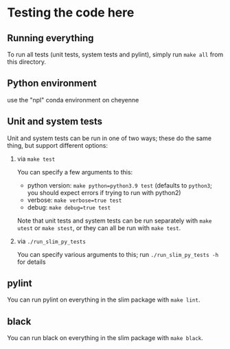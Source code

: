 # Testing the code here

## Running everything

To run all tests (unit tests, system tests and pylint), simply run `make
all` from this directory.

## Python environment

use the "npl" conda environment on cheyenne

## Unit and system tests

Unit and system tests can be run in one of two ways; these do the same
thing, but support different options:

1. via `make test`

   You can specify a few arguments to this:
   
   - python version: `make python=python3.9 test` (defaults to `python3`; you should expect errors if trying to run with python2)
   - verbose: `make verbose=true test`
   - debug: `make debug=true test`

   Note that unit tests and system tests can be run separately with
   `make utest` or `make stest`, or they can all be run with `make
   test`.

2. via `./run_slim_py_tests`

   You can specify various arguments to this; run `./run_slim_py_tests
   -h` for details

## pylint

You can run pylint on everything in the slim package with `make lint`.

## black

You can run black on everything in the slim package with `make black`.

